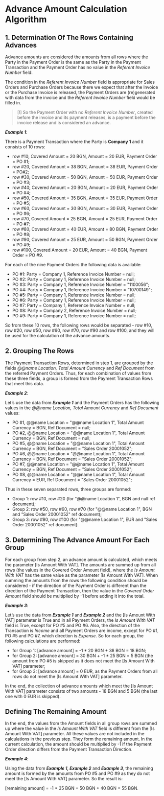 
# Advance Amount Calculation Algorithm
 
## 1. Determination Of The Rows Containing Advances

Advance amounts are considered the amounts from all rows where the Party in the Payment Order is the same as the Party in the Payment Transaction and the Payment Order has no value in the <i>Referent Invoice Number</i> field.
 
The condition in the <i>Referent Invoice Number</i> field is appropriate for Sales Orders and Purchase Orders because there we expect that after the Invoice or the Purchase Invoice is released, the Payment Orders are (re)generated with data from the invoice and the <i>Referent Invoice Number</i> field would be filled in. 
 
> [!]
> So the Payment Order with no <i>Referent Invoice Number</i>, created before the invoice and its payment releases, is a payment before the invoice release and is considered an advance.
 
<b><i>Example 1</i></b>:
 
There is a Payment Transaction where the Party is <b>Company 1</b> and it consists of 10 rows:
 
- row #10, Covered Amount = 20 BGN, Amount = 20 EUR, Payment Order = PO #1;
- row #20, Covered Amount = 38 BGN, Amount = 38 EUR, Payment Order = PO#2;
- row #30, Covered Amount = 50 BGN, Amount = 50 EUR, Payment Order = PO #3;
- row #40, Covered Amount = 20 BGN, Amount = 20 EUR, Payment Order = PO #4;
- row #50, Covered Amount = 35 BGN, Amount = 35 EUR, Payment Order = PO #5;
- row #60, Covered Amount = 30 BGN, Amount = 30 EUR, Payment Order = PO #6;
- row #70, Covered Amount = 25 BGN, Amount = 25 EUR, Payment Order = PO #7;
- row #80, Covered Amount = 40 EUR, Amount = 80 BGN, Payment Order = PO #8;
- row #90, Covered Amount = 25 EUR, Amount = 50 BGN, Payment Order = PO #9;
- row #100, Covered Amount = 20 EUR, Amount = 40 BGN, Payment Order = PO #9.



For each of the nine Payment Orders the following data is available:
 
- PO #1: Party = Company 1, Reference Invoice Number = null;
- PO #2: Party = Company 1, Reference Invoice Number = null;
- PO #3: Party = Company 1, Reference Invoice Number = "1100056";
- PO #4: Party = Company 1, Reference Invoice Number = "10700149";
- PO #5: Party = Company 1, Reference Invoice Number = null;
- PO #6: Party = Company 1, Reference Invoice Number = null;
- PO #7: Party = Company 1, Reference Invoice Number = null;
- PO #8: Party = Company 2, Reference Invoice Number = null;
- PO #9: Party = Company 1, Reference Invoice Number = null;

So from these 10 rows, the following rows would be separated - row #10, row #20, row #50, row #60, row #70, row #90 and row #100, and they will be used for the calculation of the advance amounts.
 
## 2. Grouping The Rows

The Payment Transaction Rows, determined in step 1, are grouped by the fields <i>@@name Location, Total Amount Currency</i> and <i>Ref Document</i> from the referred Payment Orders. Thus, for each combination of values from these three fields, a group is formed from the Payment Transaction Rows that meet this data.
 
<b><i>Example 2</i></b>:
 
Let’s use the data from <b><i>Example 1</b></i> and the Payment Orders has the following values in the <i>@@name Location, Total Amount Currency</i> and  <i>Ref Document</i> values:
 
- PO #1, @@name Location = "@@name Location 1", Total Amount Currency = BGN, Ref Document = null;
- PO #2, @@name Location = "@@name Location 1", Total Amount Currency = BGN, Ref Document = null;
- PO #5, @@name Location = "@@name Location 1", Total Amount Currency = BGN, Ref Document = "Sales Order 20001052";
- PO #6, @@name Location = "@@name Location 1", Total Amount Currency = BGN, Ref Document = "Sales Order 20001052";
- PO #7, @@name Location = "@@name Location 1", Total Amount Currency = BGN, Ref Document = "Sales Order 20001052";
- PO #8, @@name Location = "@@name Location 1", Total Amount Currency = EUR, Ref Document = "Sales Order 20001052";

Thus in these seven separated rows, three groups are formed:
 
- Group 1: row #10, row #20 (for "@@name Location 1", BGN and null ref document);
- Group 2: row #50, row #60, row #70 (for "@@name Location 1", BGN and "Sales Order 20001052" ref document);
- Group 3: row #90, row #100 (for "@@name Location 1", EUR and "Sales Order 20001052" ref document).

## 3. Determining The Advance Amount For Each Group

For each group from step 2, an advance amount is calculated, which meets the parameter [Is Amount With VAT]. The amounts are summed up from all rows (the values in the Covered Order Amount field), where the <i>Is Amount With VAT</i> has the same value as the parameter [Is Amount With VAT]. When summing the amounts from the rows the following condition should be considered - if the direction of the Payment Order is different than the direction of the Payment Transaction, then the value in the <i>Covered Order Amount</i> field should be multiplied by -1 before adding it into the total.
 
<b><i>Example 3</b></i>:
 
Let’s use the data from <b><i>Example 1</b></i> and <b><i>Example 2</b></i>  and the [Is Amount With VAT] parameter is True and in all Payment Orders, the <i>Is Amount With VAT</i> field is True, except for PO #5 and PO #6. Also, the direction of the Transaction is <i>Income</i> and all Payment Orders are income, except for PO #1, PO #5 and PO #7, which direction is <i>Expense</i>. So for each group, the following calculations are performed:
 
- for Group 1: [advance amount] = -1 * 20 BGN + 38 BGN = 18 BGN;
- for Group 2: [advance amount] = 30 BGN + -1 * 25 BGN = 5 BGN (the amount from PO #5 is skipped as it does not meet the [Is Amount With VAT] parameter;
- for Group 3: [advance amount] = 0 EUR, as the Payment Orders from all rows do not meet the [Is Amount With VAT] parameter.

In the end, the collection of advance amounts which meet the [Is Amount With VAT] parameter consists of two amounts - 18 BGN and 5 BGN (the last one with 0 EUR is skipped).
 
## Defining The Remaining Amount

In the end, the values from the Amount fields in all group rows are summed up where the value in the <i>Is Amount With VAT </i> field is different from the [Is Amount With VAT] parameter. All these values are not included in the calculations in the previous step. They form the remaining amount. In the current calculation, the amount should be multiplied by -1 if the Payment Order direction differs from the Payment Transaction Direction.
 
<b><i>Example 4</b></i>:
 
Using the data from <b><i>Example 1, Example 2</b></i> and <b><i>Example 3</b></i>, the remaining amount is formed by the amounts from PO #5 and PO #9 as they do not meet the [Is Amount With VAT] parameter. So the result is:
 
[remaining amount]  = -1 * 35 BGN + 50 BGN + 40 BGN = 55 BGN.

